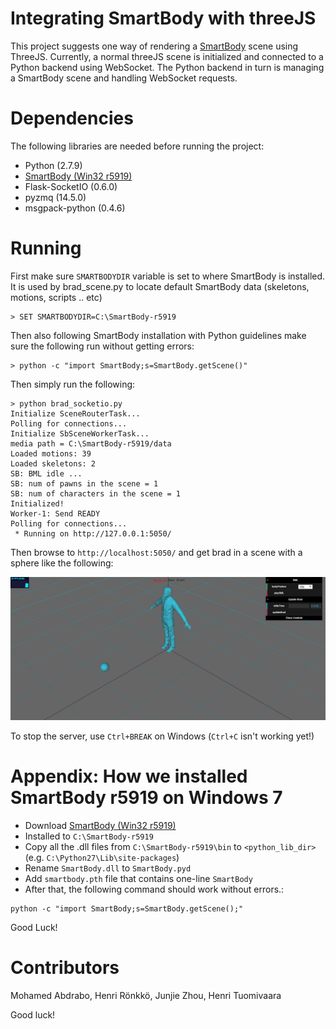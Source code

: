 # Integrating SmartBody with threeJS
This project suggests one way of rendering a [SmartBody](http://smartbody.ict.usc.edu/) scene using ThreeJS. Currently, a normal threeJS scene is initialized and connected to a Python backend using WebSocket. The Python backend in turn is managing a SmartBody scene and handling WebSocket requests.

# Dependencies
The following libraries are needed before running the project:

  * Python (2.7.9)
  * [SmartBody (Win32 r5919)](http://sourceforge.net/projects/smartbody/files/SmartBody-r5919-windows.exe/download)
  * Flask-SocketIO (0.6.0)
  * pyzmq (14.5.0)
  * msgpack-python (0.4.6)

# Running

First make sure `SMARTBODYDIR` variable is set to where SmartBody is installed. It is used by brad_scene.py to locate default SmartBody data (skeletons, motions, scripts .. etc)

```
> SET SMARTBODYDIR=C:\SmartBody-r5919
```

Then also following SmartBody installation with Python guidelines  make sure the following run without getting errors:

```
> python -c "import SmartBody;s=SmartBody.getScene()"
```

Then simply run the following:

```
> python brad_socketio.py
Initialize SceneRouterTask...
Polling for connections...
Initialize SbSceneWorkerTask...
media path = C:\SmartBody-r5919/data
Loaded motions: 39
Loaded skeletons: 2
SB: BML idle ...
SB: num of pawns in the scene = 1
SB: num of characters in the scene = 1
Initialized!
Worker-1: Send READY
Polling for connections...
 * Running on http://127.0.0.1:5050/
```

Then browse to `http://localhost:5050/` and get brad in a scene with a sphere like the following:

![ScreenShot of Brad in a threeJS scene](screenshot.png)

To stop the server, use `Ctrl+BREAK` on Windows (`Ctrl+C` isn't working yet!)

# Appendix: How we installed SmartBody r5919 on Windows 7

  * Download [SmartBody (Win32 r5919)](http://sourceforge.net/projects/smartbody/files/SmartBody-r5919-windows.exe/download)
  * Installed to `C:\SmartBody-r5919`
  * Copy all the .dll files from `C:\SmartBody-r5919\bin` to `<python_lib_dir>` (e.g. `C:\Python27\Lib\site-packages`)
  * Rename `SmartBody.dll` to `SmartBody.pyd`
  * Add `smartbody.pth` file that contains one-line `SmartBody`
  * After that, the following command should work without errors.:

```
python -c "import SmartBody;s=SmartBody.getScene();"
```

Good Luck!

# Contributors
Mohamed Abdrabo, Henri Rönkkö, Junjie Zhou, Henri Tuomivaara

Good luck!
